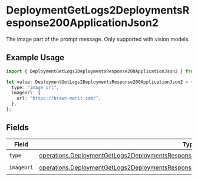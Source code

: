 # DeploymentGetLogs2DeploymentsResponse200ApplicationJson2

The image part of the prompt message. Only supported with vision models.

## Example Usage

```typescript
import { DeploymentGetLogs2DeploymentsResponse200ApplicationJson2 } from "@orq-ai/node/models/operations";

let value: DeploymentGetLogs2DeploymentsResponse200ApplicationJson2 = {
  type: "image_url",
  imageUrl: {
    url: "https://brown-merit.com/",
  },
};
```

## Fields

| Field                                                                                                                                                                                                        | Type                                                                                                                                                                                                         | Required                                                                                                                                                                                                     | Description                                                                                                                                                                                                  |
| ------------------------------------------------------------------------------------------------------------------------------------------------------------------------------------------------------------ | ------------------------------------------------------------------------------------------------------------------------------------------------------------------------------------------------------------ | ------------------------------------------------------------------------------------------------------------------------------------------------------------------------------------------------------------ | ------------------------------------------------------------------------------------------------------------------------------------------------------------------------------------------------------------ |
| `type`                                                                                                                                                                                                       | [operations.DeploymentGetLogs2DeploymentsResponse200ApplicationJSONResponseBodyData2EvalsType](../../models/operations/deploymentgetlogs2deploymentsresponse200applicationjsonresponsebodydata2evalstype.md) | :heavy_check_mark:                                                                                                                                                                                           | N/A                                                                                                                                                                                                          |
| `imageUrl`                                                                                                                                                                                                   | [operations.DeploymentGetLogs2DeploymentsResponse200ApplicationJSONImageUrl](../../models/operations/deploymentgetlogs2deploymentsresponse200applicationjsonimageurl.md)                                     | :heavy_check_mark:                                                                                                                                                                                           | N/A                                                                                                                                                                                                          |